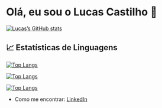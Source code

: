# Olá, eu sou o Lucas Castilho 👋

[![Lucas’s GitHub stats](https://github-readme-stats.vercel.app/api?username=LucasCastilhoDev&show_icons=true&hide=contribs&count_private=true&theme=radical)](https://github.com/LucasCastilhoDev)


## 📈 Estatísticas de Linguagens
[![Top Langs](https://github-readme-stats.vercel.app/api/top-langs/?username=LucasCastilhoDev&langs_count=8&size_weight=0.5&count_weight=0.5&layout=donut&theme=radical)](https://github.com/anuraghazra/github-readme-stats)


[![Top Langs](https://github-readme-stats.vercel.app/api/top-langs/?username=LucasCastilhoDev&layout=compact&langs_count=6)](...)


[![Top Langs](https://github-readme-stats.vercel.app/api/top-langs/?username=LucasCastilhoDev&layout=donut-vertical&theme=onedark&langs_count=6)](...)


-  Como me encontrar: [LinkedIn](https://www.linkedin.com/in/lucas-a-castilho/)

